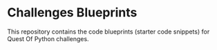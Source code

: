 # Challenges Blueprints

This repository contains the code blueprints (starter code snippets) for Quest Of Python challenges.
